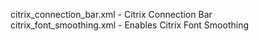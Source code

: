  citrix_connection_bar.xml - Citrix Connection Bar <br />
 citrix_font_smoothing.xml - Enables Citrix Font Smoothing <br />
